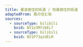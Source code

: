 ```yaml
---
title: 曼波居住的街道 / 哈基居住的街道
adaptedFrom: 風の住む街
sources:
  - sourceType: bilibili
    bvid: BV1e3MfzbEL7
  - sourceType: bilibili
    bvid: BV1P73qzdELM
---
```

